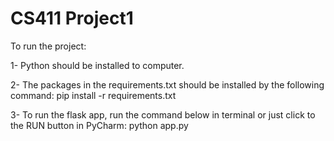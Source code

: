 # CS411 Project1

To run the project:

1- Python should be installed to computer.

2- The packages in the requirements.txt should be installed by the following command:
    pip install -r requirements.txt

3- To run the flask app, run the command below in terminal or just click to the RUN button in PyCharm:
    python app.py
